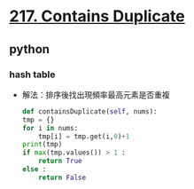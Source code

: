 # [217. Contains Duplicate](https://leetcode.com/problems/contains-duplicate/)
## python
### hash table
* 解法：排序後找出現頻率最高元素是否重複
    ```python
    def containsDuplicate(self, nums):
    tmp = {}
    for i in nums:
        tmp[i] = tmp.get(i,0)+1
    print(tmp)
    if max(tmp.values()) > 1 :
        return True
    else :
        return False
    ```
